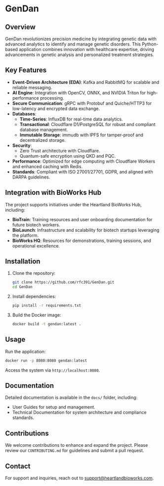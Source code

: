 
# GenDan 

## Overview
GenDan revolutionizes precision medicine by integrating genetic data with advanced analytics to identify and manage genetic disorders. This Python-based application combines innovation with healthcare expertise, driving advancements in genetic analysis and personalized treatment strategies.

## Key Features
- **Event-Driven Architecture (EDA)**: Kafka and RabbitMQ for scalable and reliable messaging.
- **AI Engine**: Integration with OpenCV, ONNX, and NVIDIA Triton for high-performance processing.
- **Secure Communication**: gRPC with Protobuf and Quiche/HTTP3 for low-latency and encrypted data exchange.
- **Databases**:
  - **Time-Series**: InfluxDB for real-time data analytics.
  - **Transactional**: Cloudflare D1/PostgreSQL for robust and compliant database management.
  - **Immutable Storage**: immudb with IPFS for tamper-proof and decentralized storage.
- **Security**:
  - Zero Trust architecture with Cloudflare.
  - Quantum-safe encryption using QKD and PQC.
- **Performance**: Optimized for edge computing with Cloudflare Workers and enhanced caching with Redis.
- **Standards**: Compliant with ISO 27001/27701, GDPR, and aligned with DARPA guidelines.

## Integration with BioWorks Hub
The project supports initiatives under the Heartland BioWorks Hub, including:
- **BioTrain**: Training resources and user onboarding documentation for future biotech workers.
- **BioLaunch**: Infrastructure and scalability for biotech startups leveraging the platform.
- **BioWorks HQ**: Resources for demonstrations, training sessions, and operational excellence.

## Installation
1. Clone the repository:
    ```bash
    git clone https://github.com/rfc391/GenDan.git
    cd GenDan
    ```
2. Install dependencies:
    ```bash
    pip install -r requirements.txt
    ```
3. Build the Docker image:
    ```bash
    docker build -t gendan:latest .
    ```

## Usage
Run the application:
```bash
docker run -p 8080:8080 gendan:latest
```

Access the system via `http://localhost:8080`.

## Documentation
Detailed documentation is available in the `docs/` folder, including:
- User Guides for setup and management.
- Technical Documentation for system architecture and compliance standards.

## Contributions
We welcome contributions to enhance and expand the project. Please review our `CONTRIBUTING.md` for guidelines and submit a pull request.

## Contact
For support and inquiries, reach out to [support@heartlandbioworks.com](mailto:support@heartlandbioworks.com).
